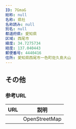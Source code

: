```yaml
---
ID: 7GmaG
総称: null
名称: 県社
名称読み: null
別名: null
都道府県: 愛知県
区域: 西尾市
緯度: 34.7275734
経度: 137.040443
郵便番号: 4440416
住所: 愛知県西尾市一色町佐久島大山
---
```


## その他

### 参考URL

| URL | 説明          |
| --- | ------------- |
|     | OpenStreetMap |
